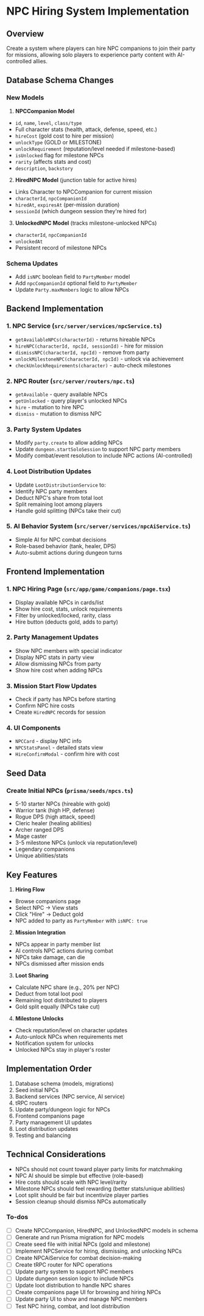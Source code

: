 <!-- ce71c9d0-ea53-4e4a-a48d-b1e90a356c29 2e8b52ec-9731-4120-8ecb-d35c4f618380 -->
# NPC Hiring System Implementation

## Overview

Create a system where players can hire NPC companions to join their party for missions, allowing solo players to experience party content with AI-controlled allies.

## Database Schema Changes

### New Models

1. **NPCCompanion Model**

- `id`, `name`, `level`, `class/type`
- Full character stats (health, attack, defense, speed, etc.)
- `hireCost` (gold cost to hire per mission)
- `unlockType` (GOLD or MILESTONE)
- `unlockRequirement` (reputation/level needed if milestone-based)
- `isUnlocked` flag for milestone NPCs
- `rarity` (affects stats and cost)
- `description`, `backstory`

2. **HiredNPC Model** (junction table for active hires)

- Links Character to NPCCompanion for current mission
- `characterId`, `npcCompanionId`
- `hiredAt`, `expiresAt` (per-mission duration)
- `sessionId` (which dungeon session they're hired for)

3. **UnlockedNPC Model** (tracks milestone-unlocked NPCs)

- `characterId`, `npcCompanionId`
- `unlockedAt`
- Persistent record of milestone NPCs

### Schema Updates

- Add `isNPC` boolean field to `PartyMember` model
- Add `npcCompanionId` optional field to `PartyMember`
- Update `Party.maxMembers` logic to allow NPCs

## Backend Implementation

### 1. NPC Service (`src/server/services/npcService.ts`)

- `getAvailableNPCs(characterId)` - returns hireable NPCs
- `hireNPC(characterId, npcId, sessionId)` - hire for mission
- `dismissNPC(characterId, npcId)` - remove from party
- `unlockMilestoneNPC(characterId, npcId)` - unlock via achievement
- `checkUnlockRequirements(character)` - auto-check milestones

### 2. NPC Router (`src/server/routers/npc.ts`)

- `getAvailable` - query available NPCs
- `getUnlocked` - query player's unlocked NPCs
- `hire` - mutation to hire NPC
- `dismiss` - mutation to dismiss NPC

### 3. Party System Updates

- Modify `party.create` to allow adding NPCs
- Update `dungeon.startSoloSession` to support NPC party members
- Modify combat/event resolution to include NPC actions (AI-controlled)

### 4. Loot Distribution Updates

- Update `LootDistributionService` to:
- Identify NPC party members
- Deduct NPC's share from total loot
- Split remaining loot among players
- Handle gold splitting (NPCs take their cut)

### 5. AI Behavior System (`src/server/services/npcAiService.ts`)

- Simple AI for NPC combat decisions
- Role-based behavior (tank, healer, DPS)
- Auto-submit actions during dungeon turns

## Frontend Implementation

### 1. NPC Hiring Page (`src/app/game/companions/page.tsx`)

- Display available NPCs in cards/list
- Show hire cost, stats, unlock requirements
- Filter by unlocked/locked, rarity, class
- Hire button (deducts gold, adds to party)

### 2. Party Management Updates

- Show NPC members with special indicator
- Display NPC stats in party view
- Allow dismissing NPCs from party
- Show hire cost when adding NPCs

### 3. Mission Start Flow Updates

- Check if party has NPCs before starting
- Confirm NPC hire costs
- Create `HiredNPC` records for session

### 4. UI Components

- `NPCCard` - display NPC info
- `NPCStatsPanel` - detailed stats view
- `HireConfirmModal` - confirm hire with cost

## Seed Data

### Create Initial NPCs (`prisma/seeds/npcs.ts`)

- 5-10 starter NPCs (hireable with gold)
- Warrior tank (high HP, defense)
- Rogue DPS (high attack, speed)
- Cleric healer (healing abilities)
- Archer ranged DPS
- Mage caster
- 3-5 milestone NPCs (unlock via reputation/level)
- Legendary companions
- Unique abilities/stats

## Key Features

1. **Hiring Flow**

- Browse companions page
- Select NPC → View stats
- Click "Hire" → Deduct gold
- NPC added to party as `PartyMember` with `isNPC: true`

2. **Mission Integration**

- NPCs appear in party member list
- AI controls NPC actions during combat
- NPCs take damage, can die
- NPCs dismissed after mission ends

3. **Loot Sharing**

- Calculate NPC share (e.g., 20% per NPC)
- Deduct from total loot pool
- Remaining loot distributed to players
- Gold split equally (NPCs take cut)

4. **Milestone Unlocks**

- Check reputation/level on character updates
- Auto-unlock NPCs when requirements met
- Notification system for unlocks
- Unlocked NPCs stay in player's roster

## Implementation Order

1. Database schema (models, migrations)
2. Seed initial NPCs
3. Backend services (NPC service, AI service)
4. tRPC routers
5. Update party/dungeon logic for NPCs
6. Frontend companions page
7. Party management UI updates
8. Loot distribution updates
9. Testing and balancing

## Technical Considerations

- NPCs should not count toward player party limits for matchmaking
- NPC AI should be simple but effective (role-based)
- Hire costs should scale with NPC level/rarity
- Milestone NPCs should feel rewarding (better stats/unique abilities)
- Loot split should be fair but incentivize player parties
- Session cleanup should dismiss NPCs automatically

### To-dos

- [ ] Create NPCCompanion, HiredNPC, and UnlockedNPC models in schema
- [ ] Generate and run Prisma migration for NPC models
- [ ] Create seed file with initial NPCs (gold and milestone)
- [ ] Implement NPCService for hiring, dismissing, and unlocking NPCs
- [ ] Create NPCAiService for combat decision-making
- [ ] Create tRPC router for NPC operations
- [ ] Update party system to support NPC members
- [ ] Update dungeon session logic to include NPCs
- [ ] Update loot distribution to handle NPC shares
- [ ] Create companions page UI for browsing and hiring NPCs
- [ ] Update party UI to show and manage NPC members
- [ ] Test NPC hiring, combat, and loot distribution